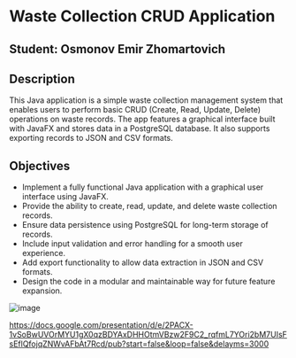 # Waste Collection CRUD Application

## Student: Osmonov Emir Zhomartovich

## Description
This Java application is a simple waste collection management system that enables users to perform basic CRUD (Create, Read, Update, Delete) operations on waste records. The app features a graphical interface built with JavaFX and stores data in a PostgreSQL database. It also supports exporting records to JSON and CSV formats.

## Objectives
- Implement a fully functional Java application with a graphical user interface using JavaFX.
- Provide the ability to create, read, update, and delete waste collection records.
- Ensure data persistence using PostgreSQL for long-term storage of records.
- Include input validation and error handling for a smooth user experience.
- Add export functionality to allow data extraction in JSON and CSV formats.
- Design the code in a modular and maintainable way for future feature expansion.


![image](https://github.com/user-attachments/assets/2a37cce6-5612-4ebb-b51d-6c3a65a58e79)



https://docs.google.com/presentation/d/e/2PACX-1vSoBwUVOrMYU1gX0qzBDYAxDHHOtmVBzw2F9C2_rqfmL7YOri2bM7UIsFsEflQfojqZNWvAFbAt7Rcd/pub?start=false&loop=false&delayms=3000
